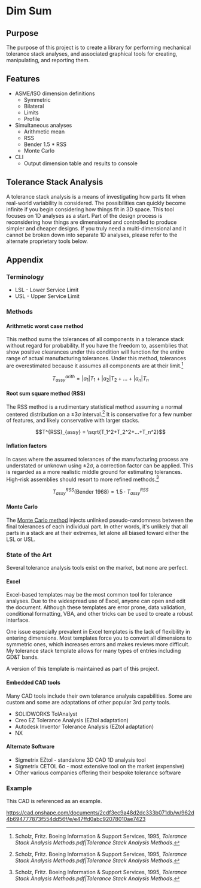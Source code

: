 # Dim Sum

## Purpose
The purpose of this project is to create a library for performing mechanical tolerance stack analyses, and associated graphical tools for creating, manipulating, and reporting them.

## Features

- ASME/ISO dimension definitions
    - Symmetric
    - Bilateral
    - Limits
    - Profile
- Simultaneous analyses
    - Arithmetic mean
    - RSS
    - Bender 1.5 * RSS
    - Monte Carlo
- CLI
    - Output dimension table and results to console

## Tolerance Stack Analysis
A tolerance stack analysis is a means of investigating how parts fit when real-world variability is considered. The possibilities can quickly become infinite if you begin considering how things fit in 3D space. This tool focuses on 1D analyses as a start. Part of the design process is reconsidering how things are dimensioned and controlled to produce simpler and cheaper designs. If you truly need a multi-dimensional and it cannot be broken down into separate 1D analyses, please refer to the alternate proprietary tools below.

## Appendix

### Terminology

- LSL - Lower Service Limit
- USL - Upper Service Limit

### Methods

#### Arithmetic worst case method
This method sums the tolerances of all components in a tolerance stack without regard for probability. If you have the freedom to, assemblies that show positive clearances under this condition will function for the entire range of actual manufacturing tolerances. Under this method, tolerances are overestimated because it assumes all components are at their limit.[^1]

$$T_{assy}^{arith} = |a_1|T_1+|a_2|T_2+...+|a_n|T_n$$

#### Root sum square method (RSS)
The RSS method is a rudimentary statistical method assuming a normal centered distribution on a $±3σ$ interval.[^1] It is conservative for a few number of features, and likely conservative with larger stacks.

$$T^{RSS}_{assy} = \sqrt{T_1^2+T_2^2+...+T_n^2}$$

#### Inflation factors
In cases where the assumed tolerances of the manufacturing process are understated or unknown using $±2σ$, a correction factor can be applied. This is regarded as a more realistic middle ground for estimating tolerances. High-risk assemblies should resort to more refined methods.[^1]

$$T_{assy}^{RSS}\text{(Bender 1968)}=1.5\cdot{}T^{RSS}_{assy}$$

#### Monte Carlo
The [Monte Carlo method](https://en.wikipedia.org/wiki/Monte_Carlo_method) injects unlinked pseudo-randomness between the final tolerances of each individual part. In other words, it's unlikely that all parts in a stack are at their extremes, let alone all biased toward either the LSL or USL.

### State of the Art
Several tolerance analysis tools exist on the market, but none are perfect.

#### Excel
Excel-based templates may be the most common tool for tolerance analyses. Due to the widespread use of Excel, anyone can open and edit the document. Although these templates are error prone, data validation, conditional formatting, VBA, and other tricks can be used to create a robust interface.

One issue especially prevalent in Excel templates is the lack of flexibility in entering dimensions. Most templates force you to convert all dimensions to symmetric ones, which increases errors and makes reviews more difficult. My tolerance stack template allows for many types of entries including GD&T bands.

A version of this template is maintained as part of this project.

#### Embedded CAD tools
Many CAD tools include their own tolerance analysis capabilities. Some are custom and some are adaptations of other popular 3rd party tools.
- SOLIDWORKS TolAnalyst
- Creo EZ Tolerance Analysis (EZtol adaptation)
- Autodesk Inventor Tolerance Analysis (EZtol adaptation)
- NX

#### Alternate Software
- Sigmetrix EZtol - standalone 3D CAD 1D analysis tool
- Sigmetrix CETOL 6σ - most extensive tool on the market (expensive)
- Other various companies offering their bespoke tolerance software

### Example
This CAD is referenced as an example.

https://cad.onshape.com/documents/2cdf3ec9a48d2dc333b071db/w/962d4b694777873f554dd56f/e/e47ffd0abc92078010ae7423

[^1]: Scholz, Fritz. Boeing Information & Support Services, 1995, _Tolerance Stack Analysis Methods.pdf|Tolerance Stack Analysis Methods_.
